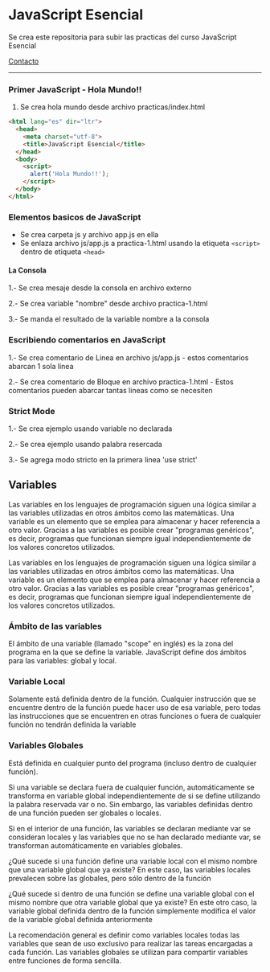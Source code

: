 # JavaScript Esencial

Se crea este repositoria para subir las practicas del curso JavaScript Esencial

[Contacto](https://www.facebook.com/yeco13)

---

### Primer JavaScript - Hola Mundo!!

1. Se crea hola mundo desde archivo practicas/index.html

```html
<html lang="es" dir="ltr">
  <head>
    <meta charset="utf-8">
    <title>JavaScript Esencial</title>
  </head>
  <body>
    <script>
      alert('Hola Mundo!!');
    </script>
  </body>
</html>
```
### Elementos basicos de JavaScript


- Se crea carpeta js y archivo app.js en ella
- Se enlaza archivo js/app.js a practica-1.html usando la etiqueta `<script>` dentro de etiqueta `<head>`



#### La Consola

1.- Se crea mesaje desde la consola en archivo externo

2.- Se crea variable "nombre" desde archivo practica-1.html

3.- Se manda el resultado de la variable nombre a la consola

### Escribiendo comentarios en JavaScript

1.- Se crea comentario de Linea en archivo js/app.js - estos comentarios abarcan 1 sola linea

2.- Se crea comentario de Bloque en archivo practica-1.html - Estos comentarios pueden abarcar tantas lineas como se necesiten

### Strict Mode

1.- Se crea ejemplo usando variable no declarada

2.- Se crea ejemplo usando palabra resercada

3.- Se agrega modo stricto en la primera linea 'use strict'

## Variables

Las variables en los lenguajes de programación siguen una lógica similar a las variables utilizadas en otros ámbitos como las matemáticas. Una variable es un elemento que se emplea para almacenar y hacer referencia a otro valor. Gracias a las variables es posible crear "programas genéricos", es decir, programas que funcionan siempre igual independientemente de los valores concretos utilizados.

Las variables en los lenguajes de programación siguen una lógica similar a las variables utilizadas en otros ámbitos como las matemáticas. Una variable es un elemento que se emplea para almacenar y hacer referencia a otro valor. Gracias a las variables es posible crear "programas genéricos", es decir, programas que funcionan siempre igual independientemente de los valores concretos utilizados.

### Ámbito de las variables

El ámbito de una variable (llamado "scope" en inglés) es la zona del programa en la que se define la variable. JavaScript define dos ámbitos para las variables: global y local.

### Variable Local

Solamente está definida dentro de la función. Cualquier instrucción que se encuentre dentro de la función puede hacer uso de esa variable, pero todas las instrucciones que se encuentren en otras funciones o fuera de cualquier función no tendrán definida la variable

### Variables Globales

Está definida en cualquier punto del programa (incluso dentro de cualquier función).

Si una variable se declara fuera de cualquier función, automáticamente se transforma en variable global independientemente de si se define utilizando la palabra reservada var o no. Sin embargo, las variables definidas dentro de una función pueden ser globales o locales.

Si en el interior de una función, las variables se declaran mediante var se consideran locales y las variables que no se han declarado mediante var, se transforman automáticamente en variables globales.

¿Qué sucede si una función define una variable local con el mismo nombre que una variable global que ya existe? En este caso, las variables locales prevalecen sobre las globales, pero sólo dentro de la función

¿Qué sucede si dentro de una función se define una variable global con el mismo nombre que otra variable global que ya existe? En este otro caso, la variable global definida dentro de la función simplemente modifica el valor de la variable global definida anteriormente

La recomendación general es definir como variables locales todas las variables que sean de uso exclusivo para realizar las tareas encargadas a cada función. Las variables globales se utilizan para compartir variables entre funciones de forma sencilla.
